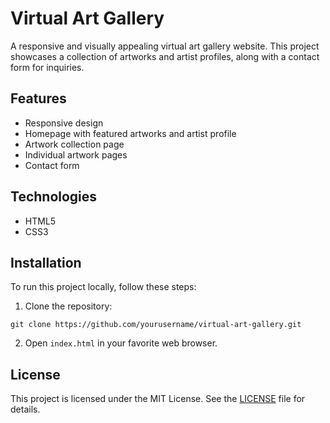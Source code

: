 # Virtual Art Gallery

A responsive and visually appealing virtual art gallery website. This project showcases a collection of artworks and artist profiles, along with a contact form for inquiries.

## Features

- Responsive design
- Homepage with featured artworks and artist profile
- Artwork collection page
- Individual artwork pages
- Contact form

## Technologies

- HTML5
- CSS3

## Installation

To run this project locally, follow these steps:

1. Clone the repository:

```
git clone https://github.com/yourusername/virtual-art-gallery.git

```

2. Open `index.html` in your favorite web browser.


## License

This project is licensed under the MIT License. See the [LICENSE](LICENSE) file for details.
